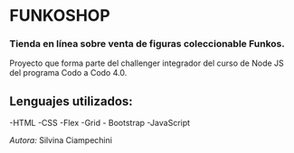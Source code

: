 ﻿# FUNKOSHOP
 
 ### Tienda en línea sobre venta de figuras coleccionable Funkos.
 
 Proyecto que forma parte del challenger integrador del curso de Node JS del programa Codo a Codo 4.0.
 
 ## Lenguajes utilizados:
 
 -HTML
 -CSS
    -Flex
    -Grid
    - Bootstrap
 -JavaScript
 
 _Autora:_ Silvina Ciampechini
